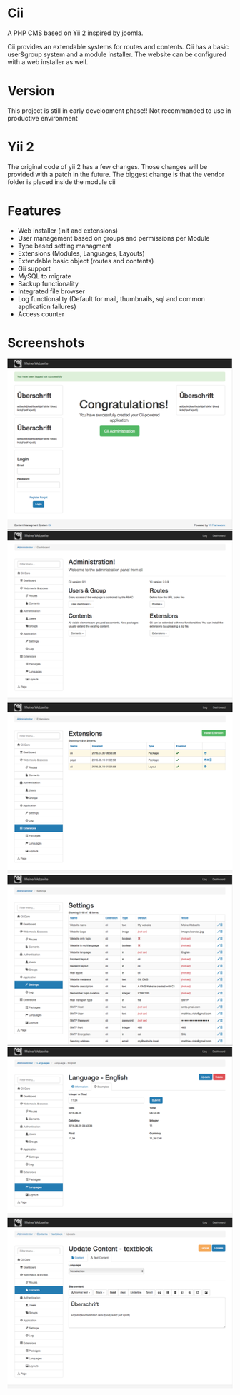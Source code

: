 # Cii
A PHP CMS based on Yii 2 inspired by joomla.

Cii provides an extendable systems for routes and contents. Cii has a basic user&group system and a module installer. The website can be configured with a web installer as well.

# Version
This project is still in early development phase!! Not recommanded to use in productive environment


# Yii 2
The original code of yii 2 has a few changes. Those changes will be provided with a patch in the future. The biggest change is that the vendor folder is placed inside the module cii

# Features
- Web installer (init and extensions)
- User management based on groups and permissions per Module
- Type based setting managment
- Extensions (Modules, Languages, Layouts)
- Extendable basic object (routes and contents)
- Gii support
- MySQL to migrate
- Backup functionality
- Integrated file browser
- Log functionality (Default for mail, thumbnails, sql and common application failures)
- Access counter

# Screenshots
![alt tag](screenshots/home.png)
![alt tag](screenshots/dashboard.png)
![alt tag](screenshots/extensions.png)
![alt tag](screenshots/settings.png)
![alt tag](screenshots/language-examples.png)
![alt tag](screenshots/content-text.png)
